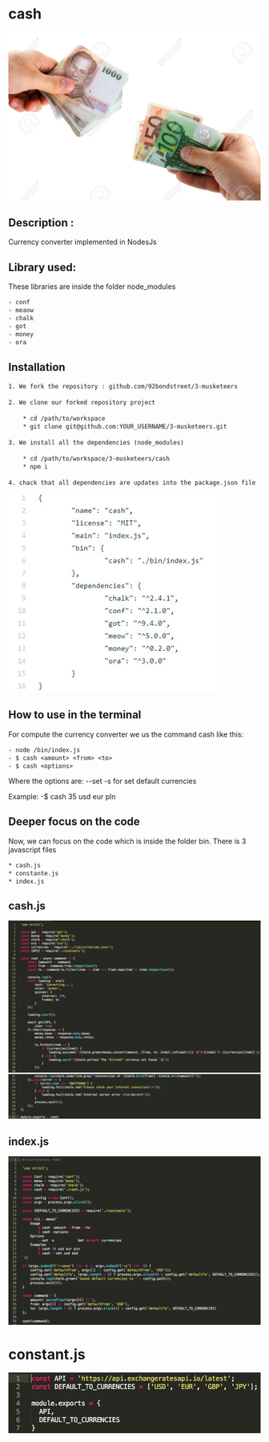 # cash
![](images/echangePic.jpg)

## Description :
Currency converter implemented in NodesJs

## Library used:
These libraries are inside the folder node_modules

	- conf
	- meaow
	- chalk
	- got
	- money
	- ora

## Installation

	1. We fork the repository : github.com/92bondstreet/3-musketeers

	2. We clone our forked repository project

		* cd /path/to/workspace
		* git clone git@github.com:YOUR_USERNAME/3-musketeers.git
	
	3. We install all the dependencies (node_modules)

		* cd /path/to/workspace/3-musketeers/cash
		* npm i
	
	4. chack that all dependencies are updates into the package.json file
![](images/Dependencies.jpg)

## How to use in the terminal

For compute the currency converter we us the command cash like this:

	- node /bin/index.js 
	- $ cash <amount> <from> <to>
	- $ cash <options>

   Where the options are: --set -s   for set default currencies
	
Example: 
	-$ cash 35 usd eur pln

## Deeper focus on the code

Now, we can focus on the code which is inside the folder bin. There is 3 javascript files
	
	* cash.js
 	* constante.js
	* index.js

## cash.js

![](images/cash1.png)
![](images/cash2.png)

## index.js

![](images/index.png)

# constant.js

![](images/constant.png)







	


 